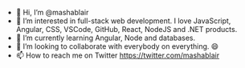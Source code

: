 - 👋 Hi, I’m @mashablair
- 👀 I’m interested in full-stack web development.  I love JavaScript, Angular, CSS, VSCode, GitHub, React, NodeJS and .NET products.  
- 🌱 I’m currently learning Angular, Node and databases.  
- 💞️ I’m looking to collaborate with everybody on everything.  😄
- 📫 How to reach me on Twitter https://twitter.com/mashablair 

<!---
mashablair/mashablair is a ✨ special ✨ repository because its `README.md` (this file) appears on your GitHub profile.
You can click the Preview link to take a look at your changes.
--->
